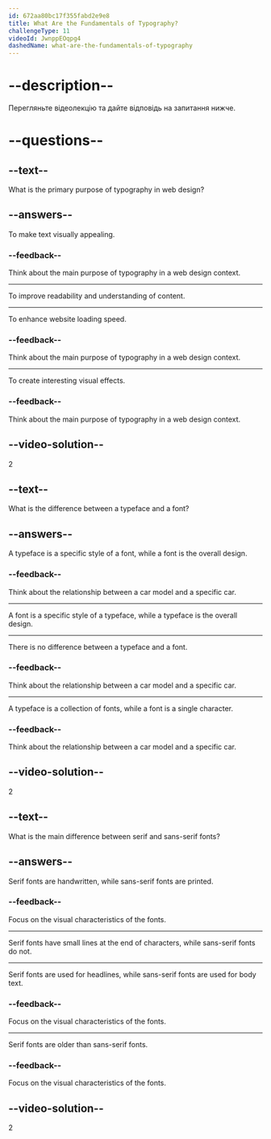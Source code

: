 ```yaml
---
id: 672aa80bc17f355fabd2e9e8
title: What Are the Fundamentals of Typography?
challengeType: 11
videoId: JwnppEOqpg4
dashedName: what-are-the-fundamentals-of-typography
---
```


# --description--

Перегляньте відеолекцію та дайте відповідь на запитання нижче.

# --questions--

## --text--

What is the primary purpose of typography in web design?

## --answers--

To make text visually appealing.

### --feedback--

Think about the main purpose of typography in a web design context.

---

To improve readability and understanding of content.

---

To enhance website loading speed.

### --feedback--

Think about the main purpose of typography in a web design context.

---

To create interesting visual effects.

### --feedback--

Think about the main purpose of typography in a web design context.

## --video-solution--

2

## --text--

What is the difference between a typeface and a font?

## --answers--

A typeface is a specific style of a font, while a font is the overall design.

### --feedback--

Think about the relationship between a car model and a specific car.

---

A font is a specific style of a typeface, while a typeface is the overall design.

---

There is no difference between a typeface and a font.

### --feedback--

Think about the relationship between a car model and a specific car.

---

A typeface is a collection of fonts, while a font is a single character.

### --feedback--

Think about the relationship between a car model and a specific car.

## --video-solution--

2

## --text--

What is the main difference between serif and sans-serif fonts?

## --answers--

Serif fonts are handwritten, while sans-serif fonts are printed.

### --feedback--

Focus on the visual characteristics of the fonts.

---

Serif fonts have small lines at the end of characters, while sans-serif fonts do not.

---

Serif fonts are used for headlines, while sans-serif fonts are used for body text.

### --feedback--

Focus on the visual characteristics of the fonts.

---

Serif fonts are older than sans-serif fonts.

### --feedback--

Focus on the visual characteristics of the fonts.

## --video-solution--

2
